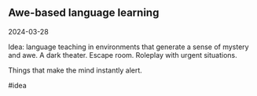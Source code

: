 ## Awe-based language learning

2024-03-28

Idea: language teaching in environments that generate a sense of mystery and awe. A dark theater. Escape room. Roleplay with urgent situations.

Things that make the mind instantly alert.

\#idea